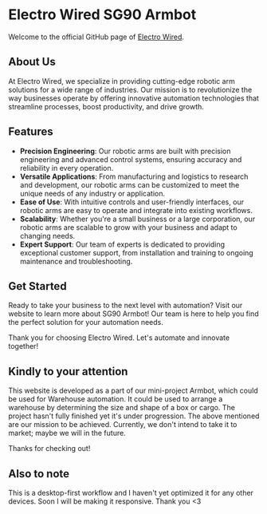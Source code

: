 # Electro Wired SG90 Armbot

Welcome to the official GitHub page of [Electro Wired](https://sayeedmunees.github.io/electro-wired/).
## About Us

At Electro Wired, we specialize in providing cutting-edge robotic arm solutions for a wide range of industries. Our mission is to revolutionize the way businesses operate by offering innovative automation technologies that streamline processes, boost productivity, and drive growth.

## Features

- **Precision Engineering**: Our robotic arms are built with precision engineering and advanced control systems, ensuring accuracy and reliability in every operation.
- **Versatile Applications**: From manufacturing and logistics to research and development, our robotic arms can be customized to meet the unique needs of any industry or application.
- **Ease of Use**: With intuitive controls and user-friendly interfaces, our robotic arms are easy to operate and integrate into existing workflows.
- **Scalability**: Whether you're a small business or a large corporation, our robotic arms are scalable to grow with your business and adapt to changing needs.
- **Expert Support**: Our team of experts is dedicated to providing exceptional customer support, from installation and training to ongoing maintenance and troubleshooting.

## Get Started

Ready to take your business to the next level with automation? Visit our website to learn more about SG90 Armbot! Our team is here to help you find the perfect solution for your automation needs.

Thank you for choosing Electro Wired. Let's automate and innovate together!

## Kindly to your attention

This website is developed as a part of our mini-project Armbot, which could be used for Warehouse automation. It could be used to arrange a warehouse by determining the size and shape of a box or cargo. The project hasn't fully finished yet it's under progression. 
The above mentioned are our mission to be achieved. Currently, we don't intend to take it to market; maybe we will in the future. 

Thanks for checking out!

## Also to note
This is a desktop-first workflow and I haven't yet optimized it for any other devices. Soon I will be making it responsive.
Thank you <3
